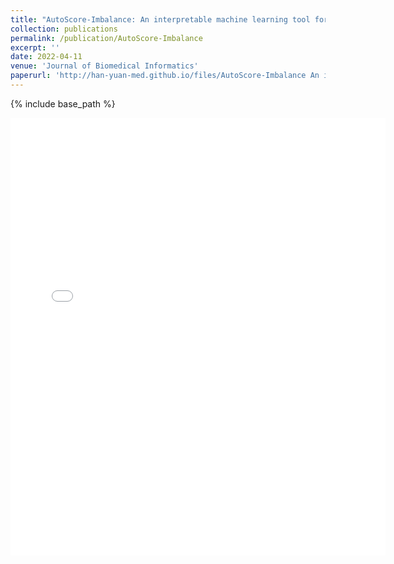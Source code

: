 ```yaml
---
title: "AutoScore-Imbalance: An interpretable machine learning tool for development of clinical scores with rare events data"
collection: publications
permalink: /publication/AutoScore-Imbalance
excerpt: ''
date: 2022-04-11
venue: 'Journal of Biomedical Informatics'
paperurl: 'http://han-yuan-med.github.io/files/AutoScore-Imbalance An interpretable machine learning tool for development of clinical scores with rare events data.pdf'
---
```

{% include base_path %}

<embed src="{{ site.baseurl }}/files/AutoScore-Imbalance An interpretable machine learning tool for development of clinical scores with rare events data.pdf" width="600" height="700" type='application/pdf'> 